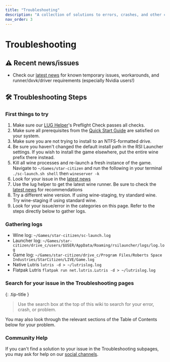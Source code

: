 ```yaml
---
title: "Troubleshooting"
description: "A collection of solutions to errors, crashes, and other common problems running Star Citizen on Linux"
nav_order: 3
---
```


# Troubleshooting

## ⚠️ Recent news/issues
- Check our [latest news](/#news) for known temporary issues, workarounds, and runner/dxvk/driver requirements (especially Nvidia users!)

## 🛠️ Troubleshooting Steps

### First things to try
1. Make sure our [LUG Helper](/Tips-and-Tricks#how-to-run-the-lug-helper)'s Preflight Check passes all checks.
2. Make sure all prerequisites from the [Quick Start Guide](/Quick-Start-Guide) are satisfied on your system.
3. Make sure you are not trying to install to an NTFS-formatted drive.
4. Be sure you haven't changed the default install path in the RSI Launcher settings. If you wish to install the game elsewhere, put the entire wine prefix there instead.
5. Kill all wine processes and re-launch a fresh instance of the game.
   Navigate to `~/Games/star-citizen` and run the following in your terminal `./sc-launch.sh shell` then `wineserver -k`
6. Look for your issue in the [latest news](/#news)
7. Use the lug helper to get the latest wine runner. Be sure to check the [latest news](/#general-news) for recommendations
8. Try a different wine version. If using wine-staging, try standard wine. Try wine-staging if using standard wine.
9. Look for your issue/error in the categories on this page. Refer to the steps directly below to gather logs.

### Gathering logs
- Wine log: `~/Games/star-citizen/sc-launch.log`
- Launcher log: `~/Games/star-citizen/drive_c/users/$USER/AppData/Roaming/rsilauncher/logs/log.log`
- Game log: `~/Games/star-citizen/drive_c/Program Files/Roberts Space Industries/StarCitizen/LIVE/Game.log`
- Native Lutris `lutris -d > ~/lutrislog.log`
- Flatpak Lutris `flatpak run net.lutris.Lutris -d > ~/lutrislog.log`

### Search for your issue in the Troubleshooting pages

{: .tip-title }
> Use the search box at the top of this wiki to search for your error, crash, or problem.

You may also look through the relevant sections of the Table of Contents below for your problem.

### Community Help
If you can't find a solution to your issue in the Troubleshooting subpages, you may ask for help on our [social channels](/#join-us).
